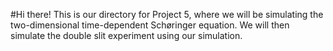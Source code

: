 #Hi there!
This is our directory for Project 5, where we will be simulating the two-dimensional time-dependent Schøringer equation. We will then simulate the double slit experiment using our simulation.
